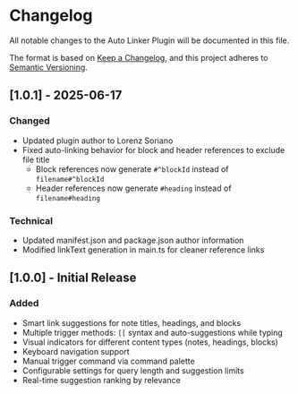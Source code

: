 # Changelog

All notable changes to the Auto Linker Plugin will be documented in this file.

The format is based on [Keep a Changelog](https://keepachangelog.com/en/1.0.0/),
and this project adheres to [Semantic Versioning](https://semver.org/spec/v2.0.0.html).

## [1.0.1] - 2025-06-17

### Changed
- Updated plugin author to Lorenz Soriano
- Fixed auto-linking behavior for block and header references to exclude file title
  - Block references now generate `#^blockId` instead of `filename#^blockId`
  - Header references now generate `#heading` instead of `filename#heading`

### Technical
- Updated manifest.json and package.json author information
- Modified linkText generation in main.ts for cleaner reference links

## [1.0.0] - Initial Release

### Added
- Smart link suggestions for note titles, headings, and blocks
- Multiple trigger methods: `[[` syntax and auto-suggestions while typing
- Visual indicators for different content types (notes, headings, blocks)
- Keyboard navigation support
- Manual trigger command via command palette
- Configurable settings for query length and suggestion limits
- Real-time suggestion ranking by relevance
